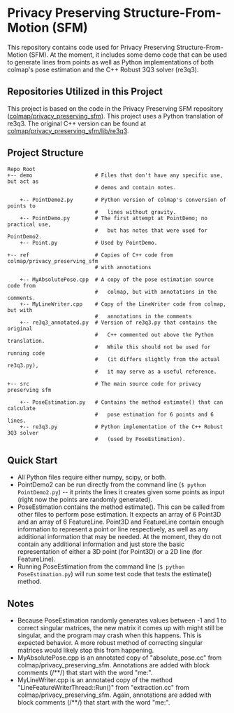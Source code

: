 # Privacy Preserving Structure-From-Motion (SFM)

This repository contains code used for Privacy Preserving Structure-From-Motion
(SFM). At the moment, it includes some demo code that can be used to generate
lines from points as well as Python implementations of both colmap's pose
estimation and the C++ Robust 3Q3 solver (re3q3).

## Repositories Utilized in this Project
This project is based on the code in the Privacy Preserving SFM repository
(<a href="https://github.com/colmap/privacy_preserving_sfm">colmap/privacy\_preserving\_sfm</a>).
This project uses a Python translation of re3q3. The original C++ version can be
found at
<a href="https://github.com/colmap/privacy_preserving_sfm/tree/master/lib/re3q3">colmap/privacy\_preserving\_sfm/lib/re3q3</a>.

## Project Structure
```
Repo Root
+-- demo                    # Files that don't have any specific use, but act as
                            # demos and contain notes.

    +-- PointDemo2.py       # Python version of colmap's conversion of points to
                            #   lines without gravity.
    +-- PointDemo.py        # The first attempt at PointDemo; no practical use,
                            #   but has notes that were used for PointDemo2.
    +-- Point.py            # Used by PointDemo.

+-- ref                     # Copies of C++ code from colmap/privacy_preserving_sfm
                            # with annotations

    +-- MyAbsolutePose.cpp  # A copy of the pose estimation source code from
                            #   colmap, but with annotations in the comments.
    +-- MyLineWriter.cpp    # Copy of the LineWriter code from colmap, but with
                            #   annotations in the comments
    +-- re3q3_annotated.py  # Version of re3q3.py that contains the original
                            #   C++ commented out above the Python translation.
                            #   While this should not be used for running code
                            #   (it differs slightly from the actual re3q3.py),
                            #   it may serve as a useful reference.

+-- src                     # The main source code for privacy preserving sfm

    +-- PoseEstimation.py   # Contains the method estimate() that can calculate
                            #   pose estimation for 6 points and 6 lines.
    +-- re3q3.py            # Python implementation of the C++ Robust 3Q3 solver
                            #   (used by PoseEstimation).
```

## Quick Start

* All Python files require either numpy, scipy, or both.
* PointDemo2 can be run directly from the command line (`$ python PointDemo2.py`)
-- it prints the lines it creates given some points as input (right now the
points are randomly generated).
* PoseEstimation contains the method estimate().
This can be called from other files to perform pose estimation. It expects an
array of 6 Point3D and an array of 6 FeatureLine. Point3D and FeatureLine contain
enough information to represent a point or line respectively, as well as any
additional information that may be needed. At the moment, they do not contain
any additional information and just store the basic representation of either a
3D point (for Point3D) or a 2D line (for FeatureLine).
* Running PoseEstimation from the command line (`$ python PoseEstimation.py`)
will run some test code that tests the estimate() method.

## Notes
* Because PoseEstimation randomly generates values between -1 and 1 to correct
singular matrices, the new matrix it comes up with might still be singular, and
the program may crash when this happens. This is expected behavior. A more robust
method of correcting singular matrices would likely stop this from happening.
* MyAbsolutePose.cpp is an annotated copy of "absolute\_pose.cc" from colmap/privacy\_preserving\_sfm.
Annotations are added with block comments (/\*\*/) that start with the word "me:".
* MyLineWriter.cpp is an annotated copy of the method "LineFeatureWriterThread::Run()"
from "extraction.cc" from colmap/privacy\_preserving\_sfm. Again, annotations are
added with block comments (/\*\*/) that start with the word "me:".
